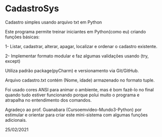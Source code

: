 # CadastroSys

Cadastro simples usando arquivo txt em Python

Este programa permite treinar iniciantes em Python(como eu) criando funções básicas: 

1- Listar, cadastrar, alterar, apagar, localizar e ordenar o cadastro existente. 

2- Implementar formato modular e faz algumas validações usando (try, except)

Utiliza padrão package(pyCharm) e versionamento via Git/GitHub.

Arquivo cadastro.txt contém (Nome, idade) armazenado no formato tuple.

Foi usado cores ANSI para animar o ambiente, mas é bom fazê-lo no final 
quando tudo estiver funcionando porque polui muito o programa e atrapalha no entendimento dos comandos.

Agradeço ao prof. Guanabara (Cursoemvideo-Mundo3-Python) por estimular e orientar para criar este mini-sistema com algumas funções adicionais.

25/02/2021

